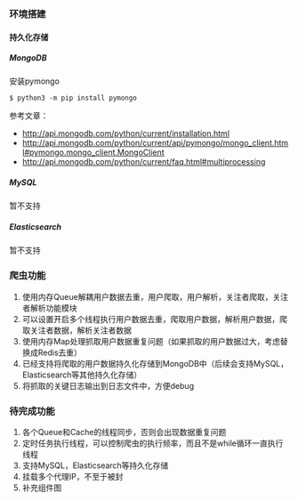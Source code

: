 ### 环境搭建

#### 持久化存储

##### MongoDB

安装pymongo

```
$ python3 -m pip install pymongo
```

参考文章：

- http://api.mongodb.com/python/current/installation.html
- http://api.mongodb.com/python/current/api/pymongo/mongo_client.html#pymongo.mongo_client.MongoClient
- http://api.mongodb.com/python/current/faq.html#multiprocessing

##### MySQL

暂不支持

##### Elasticsearch

暂不支持

### 爬虫功能

1. 使用内存Queue解耦用户数据去重，用户爬取，用户解析，关注者爬取，关注者解析功能模块
2. 可以设置开启多个线程执行用户数据去重，爬取用户数据，解析用户数据，爬取关注者数据，解析关注者数据
3. 使用内存Map处理抓取用户数据重复问题（如果抓取的用户数据过大，考虑替换成Redis去重）
4. 已经支持将爬取的用户数据持久化存储到MongoDB中（后续会支持MySQL，Elasticsearch等其他持久化存储）
5. 将抓取的关键日志输出到日志文件中，方便debug

### 待完成功能

1. 各个Queue和Cache的线程同步，否则会出现数据重复问题
2. 定时任务执行线程，可以控制爬虫的执行频率，而且不是while循环一直执行线程
3. 支持MySQL，Elasticsearch等持久化存储
4. 挂载多个代理IP，不至于被封
5. 补充组件图